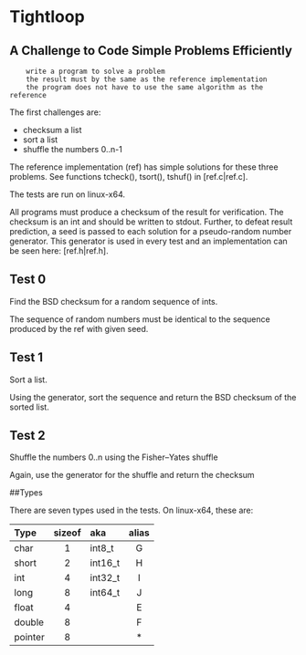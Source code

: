 # Tightloop

## A Challenge to Code Simple Problems Efficiently

        write a program to solve a problem
        the result must by the same as the reference implementation
        the program does not have to use the same algorithm as the reference

The first challenges are:

  - checksum a list
  - sort a list
  - shuffle the numbers 0..n-1

The reference implementation (ref) has simple solutions for these three
problems.  See functions tcheck(), tsort(), tshuf() in [ref.c|ref.c].

The tests are run on linux-x64.

All programs must produce a checksum of the result for verification.  The
checksum is an int and should be written to stdout.
Further, to defeat result prediction, a seed is passed to each solution for a
pseudo-random number generator. This generator is used in every test and an
implementation can be seen here: [ref.h|ref.h].


## Test 0

Find the BSD checksum for a random sequence of ints.

The sequence of random numbers must be identical to the sequence produced by
the ref with given seed.

## Test 1

Sort a list.

Using the generator, sort the sequence and return the BSD checksum of the
sorted list.

## Test 2

Shuffle the numbers 0..n using the Fisher–Yates shuffle

Again, use the generator for the shuffle and return the checksum



##Types

There are seven types used in the tests.  On linux-x64, these are:

| Type    | sizeof  | aka     |alias |
|:------- |:-------:|:--------|:----:|
| char    | 1       | int8_t  | G    |
| short   | 2       | int16_t | H    |
| int     | 4       | int32_t | I    |
| long    | 8       | int64_t | J    |
| float   | 4       |         | E    |
| double  | 8       |         | F    |
| pointer | 8       |         | *    |



